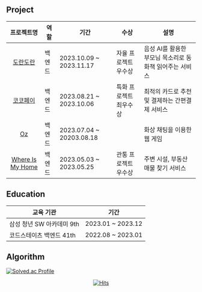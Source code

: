 
## Project
|프로젝트명|역할|기간|수상|설명|
|:------:|---|---|---|---|
|[도란도란](https://github.com/HanSungHyeon/dorandoran)|백엔드|2023.10.09 ~ 2023.11.17|자율 프로젝트 우수상|음성 AI를 활용한 부모님 목소리로 동화책 읽어주는 서비스|
|[코코페이](https://github.com/HanSungHyeon/cocopay)|백엔드|2023.08.21 ~ 2023.10.06|특화 프로젝트 최우수상|최적의 카드로 추천 및 결제하는 간편결제 서비스|
|[Oz](https://github.com/HanSungHyeon/oz)|백엔드|2023.07.04 ~ 20203.08.18||화상 채팅을 이용한 웹 게임|
|[Where Is My Home](https://github.com/HanSungHyeon/WhereIsMyHome)|백엔드|2023.05.03 ~ 2023.05.25|관통 프로젝트 우수상|주변 시설, 부동산 매물 찾기 서비스|

## Education

|교육 기관|기간|
|------|---|
|삼성 청년 SW 아카데미 9th|2023.01 ~ 2023.12|
|코드스테이츠 백엔드 41th |2022.08 ~ 2023.01|

## Algorithm
<div align>
	
[![Solved.ac Profile](http://mazassumnida.wtf/api/generate_badge?boj=tjdgus5349)]((https://solved).ac/tjdgus5349)


</div>
<div align=center>

  [![Hits](https://hits.seeyoufarm.com/api/count/incr/badge.svg?url=https://github.com/HanSungHyeon)](https://hits.seeyoufarm.com) 
	
 </div>
<!--
**HanSungHyeon/HanSungHyeon** is a ✨ _special_ ✨ repository because its `README.md` (this file) appears on your GitHub profile.

Here are some ideas to get you started:

- 🔭 I’m currently working on ...
- 🌱 I’m currently learning ...
- 👯 I’m looking to collaborate on ...
- 🤔 I’m looking for help with ...
- 💬 Ask me about ...
- 📫 How to reach me: ...
- 😄 Pronouns: ...
- ⚡ Fun fact: ...
-->
